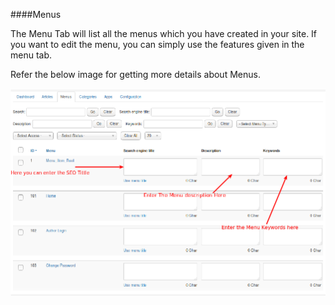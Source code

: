 <a name="Menus"></a>
####Menus

The Menu Tab will list all the menus which you have created in your site. If you want to edit the menu, you can simply use the features given in the menu tab.

Refer the below image for getting more details about Menus.

![Menu Tab](./assets/images/Selection_003.png)
